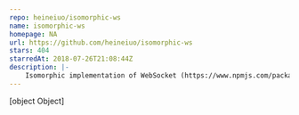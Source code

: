 ```yaml
---
repo: heineiuo/isomorphic-ws
name: isomorphic-ws
homepage: NA
url: https://github.com/heineiuo/isomorphic-ws
stars: 404
starredAt: 2018-07-26T21:08:44Z
description: |-
    Isomorphic implementation of WebSocket (https://www.npmjs.com/package/ws)
---
```


[object Object]
